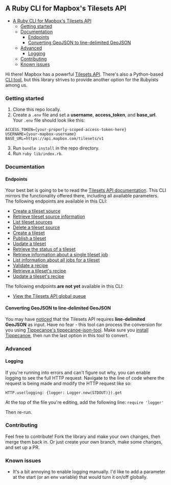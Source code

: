 ## A Ruby CLI for Mapbox's Tilesets API

- [A Ruby CLI for Mapbox's Tilesets API](#a-ruby-cli-for-mapboxs-tilesets-api)
  - [Getting started](#getting-started)
  - [Documentation](#documentation)
    - [Endpoints](#endpoints)
    - [Converting GeoJSON to line-delimited GeoJSON](#converting-geojson-to-line-delimited-geojson)
  - [Advanced](#advanced)
    - [Logging](#logging)
  - [Contributing](#contributing)
  - [Known issues](#known-issues)

Hi there! Mapbox has a powerful [Tilesets API](https://docs.mapbox.com/api/maps/#tilesets). There's also a Python-based [CLI tool](https://github.com/mapbox/tilesets-cli/), but this library strives to provide another option for the Rubyists among us.

### Getting started
1. Clone this repo locally.
2. Create a `.env` file and set a **username**, **access_token**, and **base_url**. Your `.env` file should look like this:
```
ACCESS_TOKEN={your-properly-scoped-access-token-here}
USERNAME={your-mapbox-username}
BASE_URL=https://api.mapbox.com/tilesets/v1
``` 
3. Run `bundle install` in the repo directory.
4. Run `ruby lib/index.rb`.

### Documentation
#### Endpoints
Your best bet is going to be to read the [Tilesets API documentation](https://docs.mapbox.com/api/maps/#tilesets). This CLI mirrors the functionality offered there, including all available parameters. The following endpoints are available in this CLI:

- [Create a tileset source](https://docs.mapbox.com/api/maps/#create-a-tileset-source)
- [Retrieve tileset source information](https://docs.mapbox.com/api/maps/#retrieve-tileset-source-information)
- [List tileset sources](https://docs.mapbox.com/api/maps/#list-tileset-sources)
- [Delete a tileset source](https://docs.mapbox.com/api/maps/#delete-a-tileset-source)
- [Create a tileset](https://docs.mapbox.com/api/maps/#create-a-tileset)
- [Publish a tileset](https://docs.mapbox.com/api/maps/#publish-a-tileset)
- [Update a tileset](https://docs.mapbox.com/api/maps/#update-a-tileset)
- [Retrieve the status of a tileset](https://docs.mapbox.com/api/maps/#retrieve-the-status-of-a-tileset)
- [Retrieve information about a single tileset job](https://docs.mapbox.com/api/maps/#retrieve-information-about-a-single-tileset-job)
- [List information about all jobs for a tileset](https://docs.mapbox.com/api/maps/#list-information-about-all-jobs-for-a-tileset)
- [Validate a recipe](https://docs.mapbox.com/api/maps/#validate-a-recipe)
- [Retrieve a tileset's recipe](https://docs.mapbox.com/api/maps/#retrieve-a-tilesets-recipe)
- [Update a tileset's recipe](https://docs.mapbox.com/api/maps/#update-a-tilesets-recipe)

The following endpoints **are not yet** available in this CLI:

- [View the Tilesets API global queue](https://docs.mapbox.com/api/maps/#view-the-tilesets-api-global-queue)

#### Converting GeoJSON to line-delimited GeoJSON
You may have [noticed](https://docs.mapbox.com/help/troubleshooting/tileset-sources/#convert-geojson-to-line-delimited-geojson) that the Tilesets API requires **line-delimited GeoJSON** as input. Have no fear - this tool can process the conversion for you using [Tippecanoe's tippecanoe-json-tool](https://github.com/mapbox/tippecanoe#tippecanoe-json-tool). Make sure you [install Tippecanoe](https://github.com/mapbox/tippecanoe#installation), then run the last option in this tool to convert.
  
### Advanced
#### Logging
If you're running into errors and can't figure out why, you can enable logging to see the full HTTP request. Navigate to the line of code where the request is being made and modify the HTTP request like so:

`HTTP.use(logging: {logger: Logger.new(STDOUT)}).get`

At the top of the file you're editing, add the following line: `require 'logger'`

Then re-run.

### Contributing
Feel free to contribute! Fork the library and make your own changes, then merge them back in. Or just create your own branch, make some changes, and set up a PR.

### Known issues
- It's a bit annoying to enable logging manually. I'd like to add a parameter at the start (or an env variable) that would turn it on/off globally.
